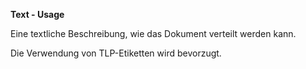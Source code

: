 **Text - Usage**

Eine textliche Beschreibung, wie das Dokument verteilt werden kann.

Die Verwendung von TLP-Etiketten wird bevorzugt.

